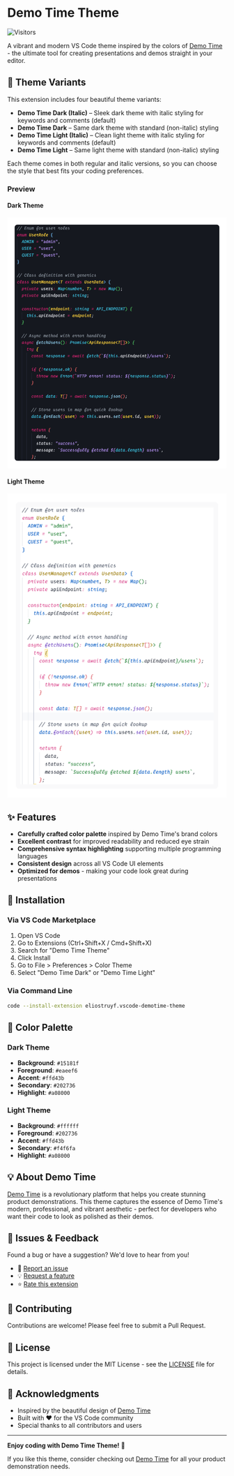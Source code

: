 # Demo Time Theme

![Visitors](https://api.visitorbadge.io/api/visitors?path=https%3A%2F%2Fgithub.com%2Festruyf%2Fvscode-demo-time-theme&label=Visitors&countColor=%23ffd43b&style=flat)

A vibrant and modern VS Code theme inspired by the colors of [Demo Time](https://demotime.show) - the ultimate tool for creating presentations and demos straight in your editor.

## 🎨 Theme Variants

This extension includes four beautiful theme variants:

- **Demo Time Dark (Italic)** – Sleek dark theme with italic styling for keywords and comments (default)
- **Demo Time Dark** – Same dark theme with standard (non-italic) styling
- **Demo Time Light (Italic)** – Clean light theme with italic styling for keywords and comments (default)
- **Demo Time Light** – Same light theme with standard (non-italic) styling

Each theme comes in both regular and italic versions, so you can choose the style that best fits your coding preferences.

### Preview

#### Dark Theme

![Demo Time Dark Theme](assets/screenshots/dark.png)

#### Light Theme

![Demo Time Light Theme](assets/screenshots/light.png)

## ✨ Features

- **Carefully crafted color palette** inspired by Demo Time's brand colors
- **Excellent contrast** for improved readability and reduced eye strain
- **Comprehensive syntax highlighting** supporting multiple programming languages
- **Consistent design** across all VS Code UI elements
- **Optimized for demos** - making your code look great during presentations

## 🚀 Installation

### Via VS Code Marketplace

1. Open VS Code
2. Go to Extensions (Ctrl+Shift+X / Cmd+Shift+X)
3. Search for "Demo Time Theme"
4. Click Install
5. Go to File > Preferences > Color Theme
6. Select "Demo Time Dark" or "Demo Time Light"

### Via Command Line

```bash
code --install-extension eliostruyf.vscode-demotime-theme
```

## 🎨 Color Palette

### Dark Theme

- **Background**: `#15181f`
- **Foreground**: `#eaeef6`
- **Accent**: `#ffd43b`
- **Secondary**: `#202736`
- **Highlight**: `#a08000`

### Light Theme

- **Background**: `#ffffff`
- **Foreground**: `#202736`
- **Accent**: `#ffd43b`
- **Secondary**: `#f4f6fa`
- **Highlight**: `#a08000`

## 💡 About Demo Time

[Demo Time](https://demotime.show) is a revolutionary platform that helps you create stunning product demonstrations. This theme captures the essence of Demo Time's modern, professional, and vibrant aesthetic - perfect for developers who want their code to look as polished as their demos.

## 🐛 Issues & Feedback

Found a bug or have a suggestion? We'd love to hear from you!

- 🐛 [Report an issue](https://github.com/estruyf/vscode-demo-time-theme/issues)
- 💡 [Request a feature](https://github.com/estruyf/vscode-demo-time-theme/issues)
- ⭐ [Rate this extension](https://marketplace.visualstudio.com/items?itemName=eliostruyf.vscode-demotime-theme)

## 🤝 Contributing

Contributions are welcome! Please feel free to submit a Pull Request.

## 📝 License

This project is licensed under the MIT License - see the [LICENSE](LICENSE) file for details.

## 🙏 Acknowledgments

- Inspired by the beautiful design of [Demo Time](https://demotime.show)
- Built with ❤️ for the VS Code community
- Special thanks to all contributors and users

---

**Enjoy coding with Demo Time Theme!** 🚀

If you like this theme, consider checking out [Demo Time](https://demotime.show) for all your product demonstration needs.
